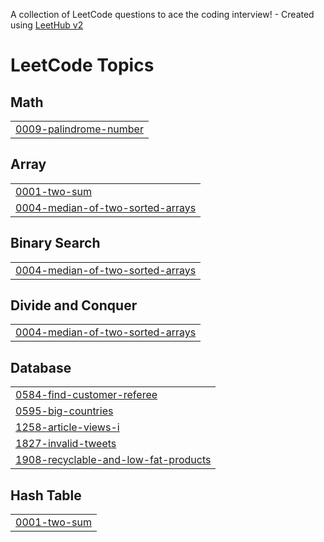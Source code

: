 A collection of LeetCode questions to ace the coding interview! - Created using [LeetHub v2](https://github.com/arunbhardwaj/LeetHub-2.0)
<!---LeetCode Topics Start-->
# LeetCode Topics
## Math
|  |
| ------- |
| [0009-palindrome-number](https://github.com/Sahdev10/Leetcode/tree/master/0009-palindrome-number) |
## Array
|  |
| ------- |
| [0001-two-sum](https://github.com/Sahdev10/Leetcode/tree/master/0001-two-sum) |
| [0004-median-of-two-sorted-arrays](https://github.com/Sahdev10/Leetcode/tree/master/0004-median-of-two-sorted-arrays) |
## Binary Search
|  |
| ------- |
| [0004-median-of-two-sorted-arrays](https://github.com/Sahdev10/Leetcode/tree/master/0004-median-of-two-sorted-arrays) |
## Divide and Conquer
|  |
| ------- |
| [0004-median-of-two-sorted-arrays](https://github.com/Sahdev10/Leetcode/tree/master/0004-median-of-two-sorted-arrays) |
## Database
|  |
| ------- |
| [0584-find-customer-referee](https://github.com/Sahdev10/Leetcode/tree/master/0584-find-customer-referee) |
| [0595-big-countries](https://github.com/Sahdev10/Leetcode/tree/master/0595-big-countries) |
| [1258-article-views-i](https://github.com/Sahdev10/Leetcode/tree/master/1258-article-views-i) |
| [1827-invalid-tweets](https://github.com/Sahdev10/Leetcode/tree/master/1827-invalid-tweets) |
| [1908-recyclable-and-low-fat-products](https://github.com/Sahdev10/Leetcode/tree/master/1908-recyclable-and-low-fat-products) |
## Hash Table
|  |
| ------- |
| [0001-two-sum](https://github.com/Sahdev10/Leetcode/tree/master/0001-two-sum) |
<!---LeetCode Topics End-->